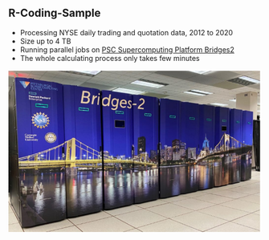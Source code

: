 ## R-Coding-Sample

* Processing NYSE daily trading and quotation data, 2012 to 2020
* Size up to 4 TB
* Running parallel jobs on [PSC Supercomputing Platform Bridges2](https://www.psc.edu/resources/bridges-2/user-guide-2/)
* The whole calculating process only takes few minutes

![](Bridges2.png?raw=true)
